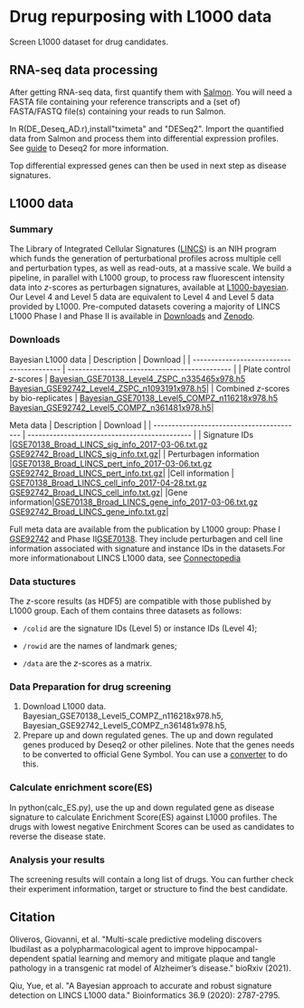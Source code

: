 # Drug repurposing with L1000 data
Screen L1000 dataset for drug candidates. 


## RNA-seq data processing 
After getting RNA-seq data, first quantify them with [Salmon](https://github.com/COMBINE-lab/salmon). You will need a FASTA file containing your reference transcripts and a (set of) FASTA/FASTQ file(s) containing your reads to run Salmon.

In R(DE_Deseq_AD.r),install"tximeta" and "DESeq2". Import the quantified data from Salmon and process them into differential expression profiles. See [guide](https://bioc.ism.ac.jp/packages/2.14/bioc/vignettes/DESeq2/inst/doc/beginner.pdf) to Deseq2 for more information.

Top differential expressed genes can then be used in next step as disease signatures. 

## L1000 data
### Summary

The Library of Integrated Cellular Signatures ([LINCS](https://lincsproject.org/LINCS/)) is an NIH program which funds the generation of perturbational profiles across multiple cell and perturbation types, as well as read-outs, at a massive scale. We build a pipeline, in parallel with L1000 group, to process raw fluorescent intensity data into *z*-scores as perturbagen signatures, available at [L1000-bayesian](https://github.com/njpipeorgan/L1000-bayesian). Our Level 4 and Level 5 data are equivalent to Level 4 and Level 5 data provided by L1000. Pre-computed datasets covering a majority of LINCS L1000 Phase I and Phase II is available in [Downloads](#Downloads) and [Zenodo](https://zenodo.org/record/5559183#.YWJS39rMKUk).



### Downloads
Bayesian L1000 data
| Description                               | Download                                      |
| ----------------------------------------- | --------------------------------------------- |
| Plate control *z*-scores                  | [Bayesian_GSE70138_Level4_ZSPC_n335465x978.h5](http://callisto.astro.columbia.edu/files/L1000/Bayesian_GSE70138_Level4_ZSPC_n335465x978.h5)<br>[Bayesian_GSE92742_Level4_ZSPC_n1093191x978.h5](http://callisto.astro.columbia.edu/files/L1000/Bayesian_GSE92742_Level4_ZSPC_n1093191x978.h5)|
| Combined *z*-scores by bio-replicates     | [Bayesian_GSE70138_Level5_COMPZ_n116218x978.h5](http://callisto.astro.columbia.edu/files/L1000/Bayesian_GSE70138_Level5_COMPZ_n116218x978.h5)<br>[Bayesian_GSE92742_Level5_COMPZ_n361481x978.h5](http://callisto.astro.columbia.edu/files/L1000/Bayesian_GSE92742_Level5_COMPZ_n361481x978.h5)|

Meta data
| Description                               | Download                                      |
| ----------------------------------------- | --------------------------------------------- |
| Signature IDs |[GSE70138_Broad_LINCS_sig_info_2017-03-06.txt.gz](https://www.ncbi.nlm.nih.gov/geo/download/?acc=GSE70138&format=file&file=GSE70138%5FBroad%5FLINCS%5Fsig%5Finfo%5F2017%2D03%2D06%2Etxt%2Egz)<br>[GSE92742_Broad_LINCS_sig_info.txt.gz](https://www.ncbi.nlm.nih.gov/geo/download/?acc=GSE92742&format=file&file=GSE92742%5FBroad%5FLINCS%5Fsig%5Finfo%2Etxt%2Egz)|
| Perturbagen information  |[GSE70138_Broad_LINCS_pert_info_2017-03-06.txt.gz](https://www.ncbi.nlm.nih.gov/geo/download/?acc=GSE70138&format=file&file=GSE70138%5FBroad%5FLINCS%5Fpert%5Finfo%5F2017%2D03%2D06%2Etxt%2Egz)<br>[GSE92742_Broad_LINCS_pert_info.txt.gz](https://www.ncbi.nlm.nih.gov/geo/download/?acc=GSE92742&format=file&file=GSE92742%5FBroad%5FLINCS%5Fpert%5Finfo%2Etxt%2Egz)|
|Cell information | [GSE70138_Broad_LINCS_cell_info_2017-04-28.txt.gz](https://www.ncbi.nlm.nih.gov/geo/download/?acc=GSE70138&format=file&file=GSE70138%5FBroad%5FLINCS%5Fcell%5Finfo%5F2017%2D04%2D28%2Etxt%2Egz)<br>[GSE92742_Broad_LINCS_cell_info.txt.gz](https://www.ncbi.nlm.nih.gov/geo/download/?acc=GSE92742&format=file&file=GSE92742%5FBroad%5FLINCS%5Fcell%5Finfo%2Etxt%2Egz)|
|Gene information|[GSE70138_Broad_LINCS_gene_info_2017-03-06.txt.gz](https://www.ncbi.nlm.nih.gov/geo/download/?acc=GSE70138&format=file&file=GSE70138%5FBroad%5FLINCS%5Fgene%5Finfo%5F2017%2D03%2D06%2Etxt%2Egz)<br>[GSE92742_Broad_LINCS_gene_info.txt.gz](https://www.ncbi.nlm.nih.gov/geo/download/?acc=GSE92742&format=file&file=GSE92742%5FBroad%5FLINCS%5Fgene%5Finfo%2Etxt%2Egz)|

Full meta data are available from the publication by L1000 group: Phase I [GSE92742](https://www.ncbi.nlm.nih.gov/geo/query/acc.cgi?acc=GSE92742) and Phase II[GSE70138](https://www.ncbi.nlm.nih.gov/geo/query/acc.cgi?acc=GSE70138). They include perturbagen and cell line information associated with signature and instance IDs in the datasets.For more informationabout LINCS L1000 data, see [Connectopedia](https://clue.io/connectopedia/)

### Data stuctures

The *z*-score results (as HDF5) are compatible with those published by L1000 group. Each of them contains three datasets as follows:

* `/colid` are the signature IDs (Level 5) or instance IDs (Level 4);

* `/rowid` are the names of landmark genes;

* `/data` are the *z*-scores as a matrix.



### Data Preparation for drug screening
1. Download L1000 data.
   Bayesian_GSE70138_Level5_COMPZ_n116218x978.h5, Bayesian_GSE92742_Level5_COMPZ_n361481x978.h5, 
2. Prepare up and down regulated genes.
   The up and down regulated genes produced by Deseq2 or other pilelines. Note that the genes needs to be converted to official Gene Symbol. You can use a [converter](https://www.biotools.fr/human/refseq_symbol_converter) to do this.

### Calculate enrichment score(ES)
In python(calc_ES.py), use the up and down regulated gene as disease signature to calculate Enrichment Score(ES) against L1000 profiles. The drugs with lowest negative Enirchment Scores can be used as candidates to reverse the disease state.

### Analysis your results
The screening results will contain a long list of drugs. You can further check their experiment information, target or structure to find the best candidate.

## Citation

Oliveros, Giovanni, et al. "Multi-scale predictive modeling discovers Ibudilast as a polypharmacological agent to improve hippocampal-dependent spatial learning and memory and mitigate plaque and tangle pathology in a transgenic rat model of Alzheimer’s disease." bioRxiv (2021).

Qiu, Yue, et al. "A Bayesian approach to accurate and robust signature detection on LINCS L1000 data." Bioinformatics 36.9 (2020): 2787-2795.

